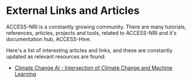 # External Links and Articles

ACCESS-NRI is a constantly growing community. There are many tutorials, references, articles, projects and tools, related to ACCESS-NRI and it's documentation hub, ACCESS-Hive.

Here's a list of interesting articles and links, and these are constantly updated as relevant resources are found: 

- <a href="https://www.climatechange.ai/tutorials?" target="_blank">Climate Change AI - Intersection of Climate Change and Machine Learning</a>
